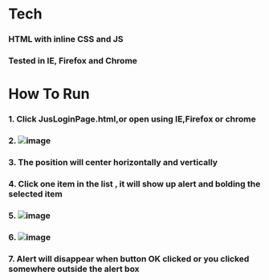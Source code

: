 # Tech
### HTML with inline CSS and JS
### Tested in IE, Firefox and Chrome
# How To Run
### 1. Click JusLoginPage.html,or open using IE,Firefox or chrome
### 2. ![image](https://github.com/user-attachments/assets/b842069d-849e-48fc-8a72-9f0e165afdeb) 
### 3. The position will center horizontally and vertically
### 4. Click one item in the list , it will show up alert and bolding the selected item
### 5. ![image](https://github.com/user-attachments/assets/e27fddc8-3e2b-4aaa-a9a0-20b354811be6)
### 6. ![image](https://github.com/user-attachments/assets/989490bb-48af-460a-8f6b-c23eb08c73d0)
### 7. Alert will disappear when button OK clicked or you clicked somewhere outside the alert box

